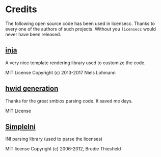 # Credits 
The following open source code has been used in licensecc. 
Thanks to every one of the authors of such projects. Without you `licensecc` would never have been released.  

## [inja](https://github.com/pantor/inja)
A very nice template rendering library used to customize the code.

MIT License 
Copyright (c) 2013-2017 Niels Lohmann


## [hwid generation](https://github.com/789sdf987s/hwid_generation)
Thanks for the great smbios parsing code. It saved me days.

MIT License


## [SimpleIni](https://github.com/brofield/simpleini)
INI parsing library (used to parse the licenses)

MIT license
Copyright (c) 2006-2012, Brodie Thiesfield
	